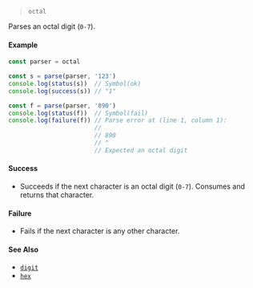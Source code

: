 <!--
 Copyright (c) 2020 Thomas J. Otterson
 
 This software is released under the MIT License.
 https://opensource.org/licenses/MIT
-->

> `octal`

Parses an octal digit (`0-7`).

#### Example

```javascript
const parser = octal

const s = parse(parser, '123')
console.log(status(s))  // Symbol(ok)
console.log(success(s)) // "1"

const f = parse(parser, '890')
console.log(status(f))  // Symbol(fail)
console.log(failure(f)) // Parse error at (line 1, column 1):
                        //
                        // 890
                        // ^
                        // Expected an octal digit
```

#### Success

* Succeeds if the next character is an octal digit (`0-7`). Consumes and returns that character.

#### Failure

* Fails if the next character is any other character.

#### See Also

* [`digit`](digit.md)
* [`hex`](hex.md)